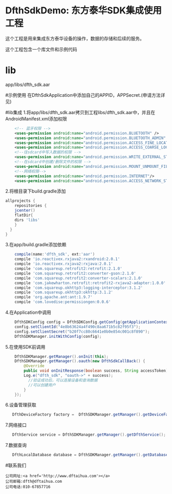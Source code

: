 # DfthSdkDemo: 东方泰华SDK集成使用工程

这个工程是用来集成东方泰华设备的操作，数据的存储和后续的服务。

这个工程包含一个库文件和示例代码

# lib
app/libs/dfth_sdk.aar

#示例使用
在DfthSdkApplication中添加自己的APPID，APPSecret.(申请方法详见<a href='http://open.dfthlong.com/openplat'></a>)

#lib集成
1.将app/libs/dfth_sdk.aar拷贝到工程libs/dfth_sdk.aar中，并且在AndroidManifest.xml添加权限
```xml
    <!-- 蓝牙权限 -->
    <uses-permission android:name="android.permission.BLUETOOTH" />
    <uses-permission android:name="android.permission.BLUETOOTH_ADMIN" />
    <uses-permission android:name="android.permission.ACCESS_FINE_LOCATION"/>
    <uses-permission android:name="android.permission.ACCESS_COARSE_LOCATION"/>
    <!--往sdcard中写入数据的权限 -->
    <uses-permission android:name="android.permission.WRITE_EXTERNAL_STORAGE"/>
    <!--在sdcard中创建/删除文件的权限 -->
    <uses-permission android:name="android.permission.MOUNT_UNMOUNT_FILESYSTEMS"/>
    <!--网络权限-->
    <uses-permission android:name="android.permission.INTERNET"/>
    <uses-permission android:name="android.permission.ACCESS_NETWORK_STATE"/>
```
2.将根目录下build.gradle添加
```groovy
allprojects {
    repositories {
    jcenter()
    flatDir{
    dirs 'libs'
    }
  }
}
```
3.在app/build.gradle添加依赖
```groovy
    compile(name:'dfth_sdk', ext:'aar')
    compile 'io.reactivex.rxjava2:rxandroid:2.0.1'
    compile 'io.reactivex.rxjava2:rxjava:2.0.1'
    compile 'com.squareup.retrofit2:retrofit:2.1.0'
    compile 'com.squareup.retrofit2:converter-gson:2.1.0'
    compile 'com.squareup.retrofit2:converter-scalars:2.1.0'
    compile 'com.jakewharton.retrofit:retrofit2-rxjava2-adapter:1.0.0'
    compile 'com.squareup.okhttp3:logging-interceptor:3.1.2'
    compile 'com.squareup.okhttp3:okhttp:3.1.2'
    compile 'org.apache.ant:ant:1.9.7'
    compile 'com.lovedise:permissiongen:0.0.6'
```
4.在Application中调用
```java
    DfthSDKConfig config = DfthSDKConfig.getConfig(getApplicationContext(),Environment.getExternalStorageDirectory().getAbsolutePath() + "/MyBluetooth", "MyBluetooth", LogLevel.FULL, Logger.ERROR, "MyBluetooth", 1,"http://apitest.open.dfthlong.com/");
    config.setClientId("4e8b63624a4f490c8aa671b5c82f95f3");
    config.setClientSecret("b20f7cc80c6641e0b0e854c001c8f890");
    DfthSDKManager.initWithConfig(config);
```
5.在使用SDK前调用
```java
    DfthSDKManager.getManager().onInit(this);
    DfthSDKManager.getManager().oauth(new DfthSdkCallBack() {
        @Override
        public void onInitResponse(boolean success, String accessToken) {
        Log.e("dfth_sdk", "oauth->" + success);
          //验证成功后，可以连接设备和查询数据
          //可以创建用户
        }
    });
```
6.设备管理获取
```java
   DfthDeviceFactory factory =  DfthSDKManager.getManager().getDeviceFactory();
```
7.网络接口
```java
   DfthService service = DfthSDKManager.getManager().getDfthService();
```
7.数据查询
```java
   DfthLocalDatabase database = DfthSDKManager.getManager().getDatabase();
```

#联系我们

    公司网址:<a href='http://www.dftaihua.com'></a>
    公司邮箱:dfth@dftaihua.com
    公司电话:010-67857716



